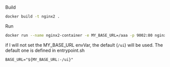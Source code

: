 Build

```bash
docker build -t nginx2 .
```

Run

```bash
docker run --name nginx2-container -e MY_BASE_URL=/aaa -p 9002:80 nginx2
```

if I will not set the MY_BASE_URL envVar, the default (`/ui`) will be used. The default one is defined in entrypoint.sh

```
BASE_URL="${MY_BASE_URL:-/ui}"
```
